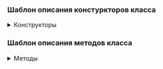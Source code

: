 ### Шаблон описания констуркторов класса
<details> <summary>Конструкторы</summary>
</details>

### Шаблон описания методов класса
<details> <summary>Методы</summary>
* long getFilePointer() - возвращает "текущую позицию" на котрой находиться указатель;
* int read() - считывает 1 байт с позиции ...;

``` java
RandomAccessFile file = new RandomAccessFile("c:\\data\\file.txt", "rw"); 

file.close();               //закрываем файл
```
</details>